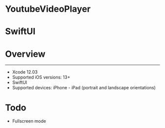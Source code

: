 # YoutubeVideoPlayer

# SwiftUI
# Overview
***
+ Xcode 12.03
+ Supported iOS versions: 13+
+ SwiftUI
+ Supported devices: iPhone - iPad (portrait and landscape orientations)

# Todo
+ Fullscreen mode
